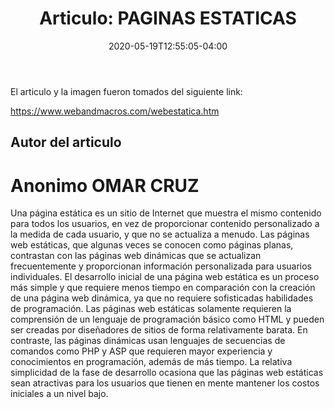 ﻿---
date: 2020-05-19T12:55:05-04:00
description: "Articulo de Omar Cruz M."
featured_image: "images/Paginastatica.jpg"
tags: []
title: "Articulo: PAGINAS ESTATICAS"
disable_share: false
---

El articulo y la imagen fueron tomados del siguiente link:

https://www.webandmacros.com/webestatica.htm

## Autor del articulo

# Anonimo OMAR CRUZ

Una página estática es un sitio de Internet que muestra el mismo contenido para todos los usuarios, en vez de proporcionar contenido personalizado a la medida de cada usuario, y que no se actualiza a menudo. Las páginas web estáticas, que algunas veces se conocen como páginas planas, contrastan con las páginas web dinámicas que se actualizan frecuentemente y proporcionan información personalizada para usuarios individuales.
El desarrollo inicial de una página web estática es un proceso más simple y que requiere menos tiempo en comparación con la creación de una página web dinámica, ya que no requiere sofisticadas habilidades de programación. Las páginas web estáticas solamente requieren la comprensión de un lenguaje de programación básico como HTML y pueden ser creadas por diseñadores de sitios de forma relativamente barata. En contraste, las páginas dinámicas usan lenguajes de secuencias de comandos como PHP y ASP que requieren mayor experiencia y conocimientos en programación, además de más tiempo. La relativa simplicidad de la fase de desarrollo ocasiona que las páginas web estáticas sean atractivas para los usuarios que tienen en mente mantener los costos iniciales a un nivel bajo.

